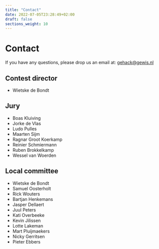 ```yaml
---
title: "Contact"
date: 2022-07-05T23:28:49+02:00
draft: false
sections_weight: 10
---
```


# Contact

If you have any questions, please drop us an email at: gehack@gewis.nl

## Contest director

- Wietske de Bondt

## Jury

- Boas Kluiving
- Jorke de Vlas
- Ludo Pulles
- Maarten Sijm
- Ragnar Groot Koerkamp
- Reinier Schmiermann
- Ruben Brokkelkamp
- Wessel van Woerden

## Local committee

- Wietske de Bondt
- Samuel Oosterholt
- Rick Wouters
- Bartjan Henkemans
- Jasper Dellaert
- Juul Peters
- Kati Overbeeke
- Kevin Jilissen
- Lotte Lakeman
- Mart Pluijmaekers
- Nicky Gerritsen
- Pieter Ebbers
